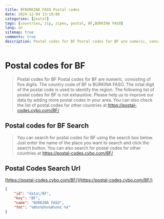 ```yaml
---
title: BFBURKINA FASO Postal codes 
date: 2024-12-04 13:19:00
categories: [postal]
tags: [countries, zip, zipex, postal, BF,BURKINA FASO]
lang: en
sitemap: true
comments: true
description: Postal codes for BF Postal codes for BF are numeric, consisting of five digits. The country code of BF is BURKINA FASO. The inital digit of the postal code is used to identify the region. The following list of postal codes for BF is not exhaustive. Please help us to improve our data by adding more postal codes in your area. You can also check the list of postal codes for other countries at https://postal-codes.cybo.com/BF/
---
```


# Postal codes for BF
> Postal codes for BF Postal codes for BF are numeric, consisting of five digits. The country code of BF is BURKINA FASO. The inital digit of the postal code is used to identify the region. The following list of postal codes for BF is not exhaustive. Please help us to improve our data by adding more postal codes in your area. You can also check the list of postal codes for other countries at https://postal-codes.cybo.com/BF/

## Postal codes for BF Search 
> You can search for postal codes for BF using the search box below. Just enter the name of the place you want to search and click the search button. You can also search for postal codes for other countries at https://postal-codes.cybo.com/BF/

## Postal Codes Search Url

[https://postal-codes.cybo.com/BF/](https://postal-codes.cybo.com/BF/)
```json
{
    "id": "data\/BF",
    "key": "BF",
    "name": "BURKINA FASO",
    "fmt": "%N%n%O%n%A%n%C %X"
}
```
